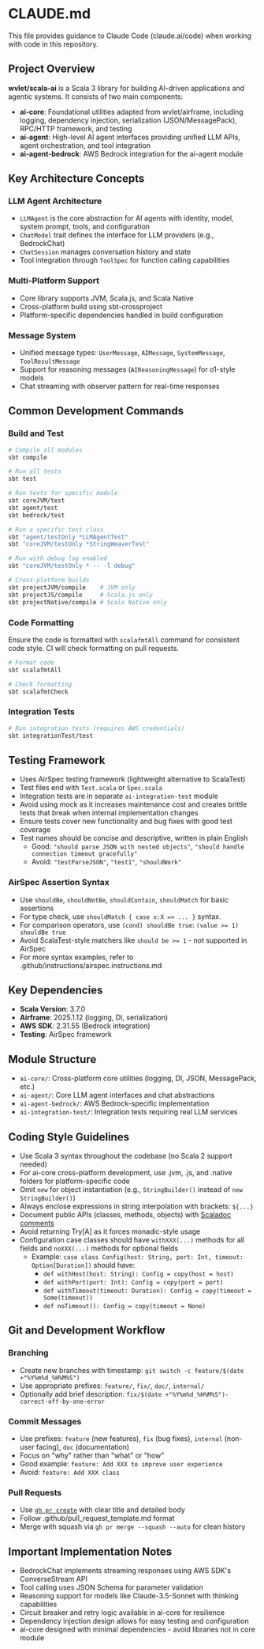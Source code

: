 # CLAUDE.md

This file provides guidance to Claude Code (claude.ai/code) when working with code in this repository.

## Project Overview

**wvlet/scala-ai** is a Scala 3 library for building AI-driven applications and agentic systems. It consists of two main components:

- **ai-core**: Foundational utilities adapted from wvlet/airframe, including logging, dependency injection, serialization (JSON/MessagePack), RPC/HTTP framework, and testing
- **ai-agent**: High-level AI agent interfaces providing unified LLM APIs, agent orchestration, and tool integration
- **ai-agent-bedrock**: AWS Bedrock integration for the ai-agent module

## Key Architecture Concepts

### LLM Agent Architecture
- `LLMAgent` is the core abstraction for AI agents with identity, model, system prompt, tools, and configuration
- `ChatModel` trait defines the interface for LLM providers (e.g., BedrockChat)
- `ChatSession` manages conversation history and state
- Tool integration through `ToolSpec` for function calling capabilities

### Multi-Platform Support
- Core library supports JVM, Scala.js, and Scala Native
- Cross-platform build using sbt-crossproject
- Platform-specific dependencies handled in build configuration

### Message System
- Unified message types: `UserMessage`, `AIMessage`, `SystemMessage`, `ToolResultMessage`
- Support for reasoning messages (`AIReasoningMessage`) for o1-style models
- Chat streaming with observer pattern for real-time responses

## Common Development Commands

### Build and Test
```bash
# Compile all modules
sbt compile

# Run all tests
sbt test

# Run tests for specific module
sbt coreJVM/test
sbt agent/test
sbt bedrock/test

# Run a specific test class
sbt "agent/testOnly *LLMAgentTest"
sbt "coreJVM/testOnly *StringWeaverTest"

# Run with debug log enabled
sbt "coreJVM/testOnly * -- -l debug"

# Cross-platform builds
sbt projectJVM/compile    # JVM only
sbt projectJS/compile     # Scala.js only
sbt projectNative/compile # Scala Native only
```

### Code Formatting

Ensure the code is formatted with `scalafmtAll` command for consistent code style. CI will check formatting on pull requests.

```bash
# Format code
sbt scalafmtAll

# Check formatting
sbt scalafmtCheck
```

### Integration Tests
```bash
# Run integration tests (requires AWS credentials)
sbt integrationTest/test
```

## Testing Framework

- Uses AirSpec testing framework (lightweight alternative to ScalaTest)
- Test files end with `Test.scala` or `Spec.scala`
- Integration tests are in separate `ai-integration-test` module
- Avoid using mock as it increases maintenance cost and creates brittle tests that break when internal implementation changes
- Ensure tests cover new functionality and bug fixes with good test coverage
- Test names should be concise and descriptive, written in plain English
  - Good: `"should parse JSON with nested objects"`, `"should handle connection timeout gracefully"`
  - Avoid: `"testParseJSON"`, `"test1"`, `"shouldWork"`

### AirSpec Assertion Syntax
- Use `shouldBe`, `shouldNotBe`, `shouldContain`, `shouldMatch` for basic assertions
- For type check, use `shouldMatch { case x:X => ... }` syntax.
- For comparison operators, use `(cond) shouldBe true`: `(value >= 1) shouldBe true`
- Avoid ScalaTest-style matchers like `should be >= 1` - not supported in AirSpec
- For more syntax examples, refer to .github/instructions/airspec.instructions.md

## Key Dependencies

- **Scala Version**: 3.7.0
- **Airframe**: 2025.1.12 (logging, DI, serialization)
- **AWS SDK**: 2.31.55 (Bedrock integration)
- **Testing**: AirSpec framework

## Module Structure

- `ai-core/`: Cross-platform core utilities (logging, DI, JSON, MessagePack, etc.)
- `ai-agent/`: Core LLM agent interfaces and chat abstractions
- `ai-agent-bedrock/`: AWS Bedrock-specific implementation
- `ai-integration-test/`: Integration tests requiring real LLM services

## Coding Style Guidelines

- Use Scala 3 syntax throughout the codebase (no Scala 2 support needed)
- For ai-core cross-platform development, use .jvm, .js, and .native folders for platform-specific code
- Omit `new` for object instantiation (e.g., `StringBuilder()` instead of `new StringBuilder()`)
- Always enclose expressions in string interpolation with brackets: `${...}`
- Document public APIs (classes, methods, objects) with [Scaladoc comments](https://docs.scala-lang.org/style/scaladoc.html)
- Avoid returning Try[A] as it forces monadic-style usage
- Configuration case classes should have `withXXX(...)` methods for all fields and `noXXX(...)` methods for optional fields
  - Example: `case class Config(host: String, port: Int, timeout: Option[Duration])` should have:
    - `def withHost(host: String): Config = copy(host = host)`
    - `def withPort(port: Int): Config = copy(port = port)`
    - `def withTimeout(timeout: Duration): Config = copy(timeout = Some(timeout))`
    - `def noTimeout(): Config = copy(timeout = None)`

## Git and Development Workflow

### Branching
- Create new branches with timestamp: `git switch -c feature/$(date +"%Y%m%d_%H%M%S")`
- Use appropriate prefixes: `feature/`, `fix/`, `doc/`, `internal/`
- Optionally add brief description: `fix/$(date +"%Y%m%d_%H%M%S")-correct-off-by-one-error`

### Commit Messages
- Use prefixes: `feature` (new features), `fix` (bug fixes), `internal` (non-user facing), `doc` (documentation)
- Focus on "why" rather than "what" or "how"
- Good example: `feature: Add XXX to improve user experience`
- Avoid: `feature: Add XXX class`

### Pull Requests
- Use [`gh pr create`](https://cli.github.com/manual/gh_pr_create) with clear title and detailed body
- Follow .github/pull_request_template.md format
- Merge with squash via `gh pr merge --squash --auto` for clean history

## Important Implementation Notes

- BedrockChat implements streaming responses using AWS SDK's ConverseStream API
- Tool calling uses JSON Schema for parameter validation
- Reasoning support for models like Claude-3.5-Sonnet with thinking capabilities
- Circuit breaker and retry logic available in ai-core for resilience
- Dependency injection design allows for easy testing and configuration
- ai-core designed with minimal dependencies - avoid libraries not in core module